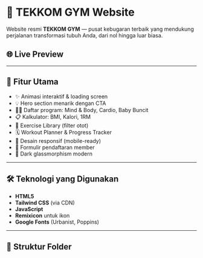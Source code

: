 # 💪 TEKKOM GYM Website

Website resmi **TEKKOM GYM** — pusat kebugaran terbaik yang mendukung perjalanan transformasi tubuh Anda, dari nol hingga luar biasa.

## 🌐 Live Preview

---

## 📌 Fitur Utama

- ✨ Animasi interaktif & loading screen
- 💡 Hero section menarik dengan CTA
- 🧘‍♂️ Daftar program: Mind & Body, Cardio, Baby Buncit
- 📋 Kalkulator: BMI, Kalori, 1RM
- 🧠 Exercise Library (filter otot)
- 🗓️ Workout Planner & Progress Tracker
- 📱 Desain responsif (mobile-ready)
- 📨 Formulir pendaftaran member
- 🦾 Dark glassmorphism modern

---

## 🛠️ Teknologi yang Digunakan

- **HTML5**
- **Tailwind CSS** (via CDN)
- **JavaScript**
- **Remixicon** untuk ikon
- **Google Fonts** (Urbanist, Poppins)

---

## 📁 Struktur Folder


